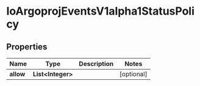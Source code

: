 

# IoArgoprojEventsV1alpha1StatusPolicy

## Properties

Name | Type | Description | Notes
------------ | ------------- | ------------- | -------------
**allow** | **List&lt;Integer&gt;** |  |  [optional]



